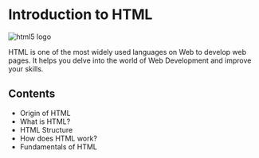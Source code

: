 # Introduction to HTML

![html5 logo](https://github.com/FACN8/Pre-course/issues/2#issuecomment-557520195)

HTML is one of the most widely used languages on Web to develop web pages. It helps you delve into the world of Web Development and improve your skills.

## Contents

- Origin of HTML
- What is HTML?
- HTML Structure
- How does HTML work?
- Fundamentals of HTML

